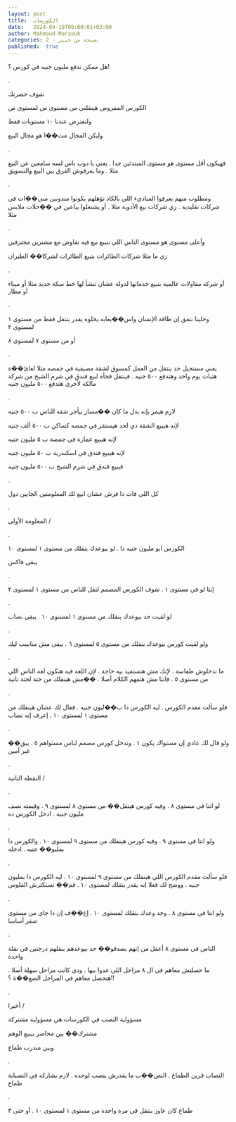 ```yaml
---
layout: post
title:  الكورسات
date:   2024-04-10T00:00:01+03:00
author: Mahmoud Marzouk
categories: 2 - نصيحة من خبير
published:  true
---
```

هل ممكن تدفع مليون جنيه في كورس ؟!

.

شوف حضرتك

الكورس المفروض هينقلني من مستوى س لمستوى ص

ولنفترض عندنا ١٠ مستويات فقط

وليكن المجال مث��ا هو مجال البيع

.

فهيكون أقل مستوى هو مستوى المبتدئين جدا . يعني يا دوب ناس لسه سامعين عن
البيع مثلا . وما يعرفوش الفرق بين البيع والتسويق

.

ومطلوب منهم يعرفوا المباديء اللي بالكاد تؤهلهم يكونوا مندوبين مبي��ات في
شركات تقليدية . زي شركات بيع الأدوية مثلا . أو يشتغلوا بياعين في ��حلات
ملابس مثلا

.

وأعلى مستوى هو مستوى الناس اللي بتبيع بيع فيه تفاوض مع مشترين
محترفين

زي ما مثلا شركات الطائرات بتبيع الطائرات لشركا�� الطيران

.

أو شركة مقاولات عالمية بتبيع خدماتها لدولة عشان تنشأ لها خط سكة حديد
مثلا أو ميناء أو مطار

.

وخلينا نتفق إن طاقة الإنسان واس��يعابه يخلوه يقدر ينتقل فقط من مستوى ١
لمستوى ٢

أو من مستوى ٧ لمستوى ٨

.

يعني مستحيل حد ينتقل من العمل كمسوق لشقة مصيفية في جمصه مثلا لعائ��ة
هتبات يوم واحد وهتدفع ٥٠٠ جنيه . فينتقل فجأة لبيع فندق في شرم الشيخ من
شركة مالكة لأخرى هتدفع ٥٠٠ مليون جنيه

.

لازم هيمر بإنه بدل ما كان ��مسار بيأجر شقة للناس ب ٥٠٠ جنيه

لإنه هيبيع الشقة دي لحد هيستقر في جمصه كساكن ب ٥٠٠ ألف جنيه

لإنه هيبيع عمارة في جمصة ب ٥ مليون جنيه

لإنه هيبيع فندق في اسكندرية ب ٥٠ مليون جنيه

فيبيع فندق في شرم الشيخ ب ٥٠٠ مليون جنيه

.

كل اللي فات دا فرش عشان ابيع لك المعلومتين الجايين دول

.

المعلومة الأولى /

.

الكورس ابو مليون جنيه دا . لو بيوعدك ينقلك من مستوى ١ لمستوى
١٠

يبقى فاكس

.

إنتا لو في مستوى ١ . شوف الكورس المصمم لنقل للناس من مستوى ١ لمستوى
٢

.

لو لقيت حد بيوعدك ينقلك من مستوى ١ لمستوى ١٠ . يبقى نصاب

.

ولو لقيت كورس بيوعدك ينقلك من مستوى ٥ لمستوى ٦ . يبقى مش مناسب
ليك

.

ما تدخلوش طفاسة . لإنك مش هتستفيد بيه حاجة . لإن اللغة فيه هتكون لغة
الناس اللي من مستوى ٥ . فانتا مش هتفهم الكلام أصلا . ��مش هينقلك من حتة
لحتة تانية

.

فلو سألت مقدم الكورس . ليه الكورس دا ب��ليون جنيه . فقال لك عشان هينقلك
من مستوى ١ لمستوى ١٠ . إعرف إنه نصاب

.

ولو قال لك عادي إن مستواك يكون ١ . وتدخل كورس مصمم لناس مستواهم ٥ .
يبق�� غير أمين

.

النقطة التانية /

.

لو انتا في مستوى ٨ . وفيه كورس هينقل�� من مستوى ٨ لمستوى ٩ . وقيمته نصف
مليون جنيه . ادخل الكورس ده

.

ولو انتا في مستوى ٩ . وفيه كورس هينقلك من مستوى ٩ لمستوى ١٠ . والكورس
دا بمليو�� جنيه . ادخله

.

فلو سألت مقدم الكورس اللي هينقلك من مستوى ٩ لمستوى ١٠ . ليه الكورس دا
بمليون جنيه . ووضح لك فعلا إنه يقدر ينقلك لمستوى ١٠ . فم�� تستكترش
الفلوس

.

ولو انتا في مستوى ٨ . وحد وعدك ينقلك لمستوى ١٠ . إع��ف إن دا جاي من
مستوى صفر أساسا

.

الناس في مستوى ٨ أعقل من إنهم يصدقو�� حد بيوعدهم ينقلهم درجتين في نقلة
واحدة

ما حصلتش معاهم في ال ٨ مراحل اللي عدوا بيها . ودي كانت مراحل سهلة أصلا
. هتحصل معاهم في المراحل الصع��ة ؟!!

.

أخيرا /

مسؤولية النصب في الكورسات هي مسؤولية مشتركة

مشترك�� بين محاضر بيبيع الوهم

وبين متدرب طماع

.

النصاب قرين الطماع . النص��ب ما يقدرش ينصب لوحده . لازم يشاركه في
النصباية طماع

.

طماع كان عاوز ينتقل في مرة واحدة من مستوى ١ لمستوى ١٠ . أو حتى
٣
